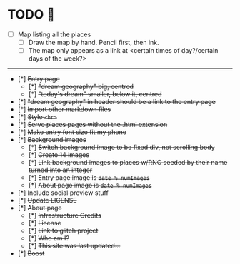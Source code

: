 # TODO 🚧

- [ ] Map listing all the places
  - [ ] Draw the map by hand. Pencil first, then ink.
  - [ ] The map only appears as a link at <certain times of day?/certain days of the week?>

---

- [*] ~~Entry page~~
  - [*] ~~"dream geography" big, centred~~
  - [*] ~~"today's dream" smaller, below it, centred~~
- [*] ~~"dream geography" in header should be a link to the entry page~~
- [*] ~~Import other markdown files~~
- [*] ~~Style `<hr>`~~
- [*] ~~Serve places pages without the .html extension~~
- [*] ~~Make entry font size fit my phone~~
- [*] ~~Background images~~
  - [*] ~~Switch background image to be fixed div, not scrolling body~~
  - [*] ~~Create 14 images~~
  - [*] ~~Link background images to places w/RNG seeded by their name turned into an integer~~
  - [*] ~~Entry page image is `date % numImages`~~
  - [*] ~~About page image is `date % numImages`~~
- [*] ~~Include social preview stuff~~
- [*] ~~Update LICENSE~~
- [*] ~~About page~~
  - [*] ~~Infrastructure Credits~~
  - [*] ~~License~~
  - [*] ~~Link to glitch project~~
  - [*] ~~Who am I?~~
  - [*] ~~This site was last updated...~~
- [*] ~~Boost~~
